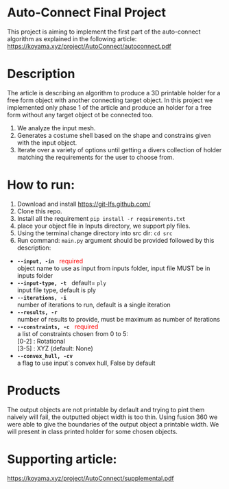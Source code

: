 # Auto-Connect Final Project
This project is aiming to implement the first part of the auto-connect algorithm as explained in the following article: 
https://koyama.xyz/project/AutoConnect/autoconnect.pdf &nbsp;&nbsp;&nbsp;

# Description
The article is describing an algorithm to produce a 3D printable holder for a free form object with another connecting target object.
In this project we implemented only phase 1 of the article and produce an holder for a free form without any target object ot be connected too. 

1. We analyze the input mesh.
2. Generates a costume shell based on the shape and constrains given with the input object.
3. Iterate over a variety of options until getting a divers collection of holder matching the requirements for the user to choose from. 


# How to run: 
1. Download and install https://git-lfs.github.com/
2. Clone this repo.
3. Install all the requirement `pip install -r requirements.txt`
4. place your object file in Inputs directory, we support ply files.
5. Using the terminal change directory into src dir: `cd src`
6. Run command: `main.py` argument should be provided followed by this description:

* <b>`--input, -in`</b> &nbsp; <span style="color:red"> required </span>  
   object name to use as input from inputs folder, input file MUST be in inputs folder
* <b>`--input-type, -t`</b> &nbsp; default= `ply`  
   input file type, default is ply   
* <b>`--iterations, -i`</b>  
   number of iterations to run, default is a single iteration
* <b>`--results, -r`</b>  
    number of results to provide, must be maximum as number of iterations
* <b>`--constraints, -c`</b> &nbsp; <span style="color:red"> required </span>   
    a list of constraints chosen from 0 to 5:  
    [0-2] : Rotational  
    [3-5] : XYZ (default: None)
* <b>`--convex_hull, -cv`</b>  
    a flag to use input`s convex hull, False by default 


# Products
The output objects are not printable by default and trying to pint them naively will fail, the outputted object width is too thin.
Using fusion 360 we were able to give the boundaries of the output object a printable width.
 We will present in class printed holder for some chosen objects. 


# Supporting article: 
https://koyama.xyz/project/AutoConnect/supplemental.pdf &nbsp;

